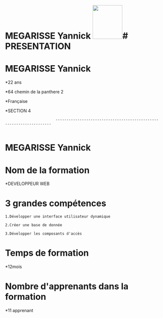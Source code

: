  # MEGARISSE Yannick   <a href="https://zupimages.net/viewer.php?id=20/27/tuk4.jpg"><img src="https://zupimages.net/up/20/27/tuk4.jpg" alt="" width="97" height="110" /></a># PRESENTATION 
  # MEGARISSE Yannick   

*22 ans  

*64  chemin de la panthere 2

*Française  

*SECTION 4  


                           --------------------------------------------------------------------
                              
<a href="https://zupimages.net/viewer.php?id=20/27/gnol.png"><img src="https://zupimages.net/up/20/27/gnol.png" alt="" /></a>
# MEGARISSE Yannick
# Nom de la formation
*DEVELOPPEUR WEB  

# 3 grandes compétences  

    1.Développer une interface utilisateur dynamique  
    
    2.Créer une base de donnée
    
    3.Développer les composants d'accès  

# Temps de formation
 *12mois  
 
#  Nombre d'apprenants dans la formation
 *11 apprenant  
